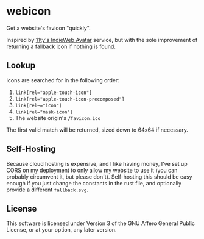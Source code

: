 # webicon

Get a website's favicon "quickly".

Inspired by
[11ty's IndieWeb Avatar](https://www.11ty.dev/docs/services/indieweb-avatar/)
service, but with the sole improvement of returning a fallback icon if nothing
is found.

## Lookup

Icons are searched for in the following order:

1. `link[rel="apple-touch-icon"]`
2. `link[rel="apple-touch-icon-precomposed"]`
3. `link[rel~="icon"]`
4. `link[rel="mask-icon"]`
5. The website origin's `/favicon.ico`

The first valid match will be returned, sized down to 64x64 if necessary.

## Self-Hosting

Because cloud hosting is expensive, and I like having money, I've set up CORS on
my deployment to only allow my website to use it (you can probably circumvent it,
but please don't). Self-hosting this should be easy enough if you just change the
constants in the rust file, and optionally provide a different `fallback.svg`.

## License

This software is licensed under Version 3 of the GNU Affero General Public
License, or at your option, any later version.
